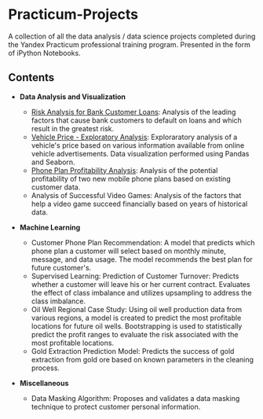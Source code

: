 # Practicum-Projects
A collection of all the data analysis / data science projects completed during the Yandex Practicum professional training program. Presented in the form of iPython Notebooks.

## Contents

* **Data Analysis and Visualization**
  * [Risk Analysis for Bank Customer Loans](https://github.com/ejw5243/Practicum-Projects/blob/main/Data%20Analysis%20and%20Visualization/Risk%20Analysis%20for%20Bank%20Customer%20Loans.ipynb): Analysis of the leading factors that cause bank customers to default on loans and which result in the greatest risk.
  * [Vehicle Price - Exploratory Analysis](https://github.com/ejw5243/Practicum-Projects/blob/main/Data%20Analysis%20and%20Visualization/Vehicle%20Price%20-%20Exploratory%20Analysis.ipynb): Exploraratory analysis of a vehicle's price based on various information available from online vehicle advertisements. Data visualization performed using Pandas and Seaborn.
  * [Phone Plan Profitability Analysis](https://github.com/ejw5243/Practicum-Projects/blob/main/Data%20Analysis%20and%20Visualization/Phone%20Plan%20Profitability%20Analysis.ipynb): Analysis of the potential profitability of two new mobile phone plans based on existing customer data.
  * Analysis of Successful Video Games: Analysis of the factors that help a video game succeed financially based on years of historical data.

* **Machine Learning**
  * Customer Phone Plan Recommendation: A model that predicts which phone plan a customer will select based on monthly minute, message, and data usage. The model recommends the best plan for future customer's.
  * Supervised Learning: Prediction of Customer Turnover: Predicts whether a customer will leave his or her current contract. Evaluates the effect of class imbalance and utilizes upsampling to address the class imbalance.
  * Oil Well Regional Case Study: Using oil well production data from various regions, a model is created to predict the most profitable locations for future oil wells. Bootstrapping is used to statistically predict the profit ranges to evaluate the risk associated with the most profitable locations.
  * Gold Extraction Prediction Model: Predicts the success of gold extraction from gold ore based on known parameters in the cleaning process. 

* **Miscellaneous**
  * Data Masking Algorithm: Proposes and validates a data masking technique to protect customer personal information.


